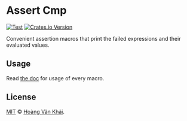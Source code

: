 # Assert Cmp

[![Test](https://github.com/KSXGitHub/assert-cmp/workflows/Test/badge.svg)](https://github.com/KSXGitHub/assert-cmp/actions?query=workflow%3ATest)
[![Crates.io Version](https://img.shields.io/crates/v/assert-cmp?logo=rust)](https://crates.io/crates/assert-cmp)

Convenient assertion macros that print the failed expressions and their evaluated values.

## Usage

Read [the doc](https://docs.rs/assert-cmp) for usage of every macro.

## License

[MIT](https://git.io/JOa7I) © [Hoàng Văn Khải](https://ksxgithub.github.io/).
